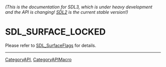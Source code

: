 ###### (This is the documentation for SDL3, which is under heavy development and the API is changing! [SDL2](https://wiki.libsdl.org/SDL2/) is the current stable version!)
# SDL_SURFACE_LOCKED

Please refer to [SDL_SurfaceFlags](SDL_SurfaceFlags) for details.

----
[CategoryAPI](CategoryAPI), [CategoryAPIMacro](CategoryAPIMacro)

